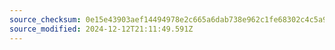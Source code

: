 ```yaml
---
source_checksum: 0e15e43903aef14494978e2c665a6dab738e962c1fe68302c4c5a91ef25ab100
source_modified: 2024-12-12T21:11:49.591Z
---
```


